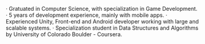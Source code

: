· Gratuated in Computer Science, with specialization in Game Development. 
· 5 years of development experience, mainly with mobile apps.
· Experienced Unity, Front-end and Android developer working with large and scalable systems.
· Specialization student in Data Structures and Algorithms by University of Colorado Boulder - Coursera.

